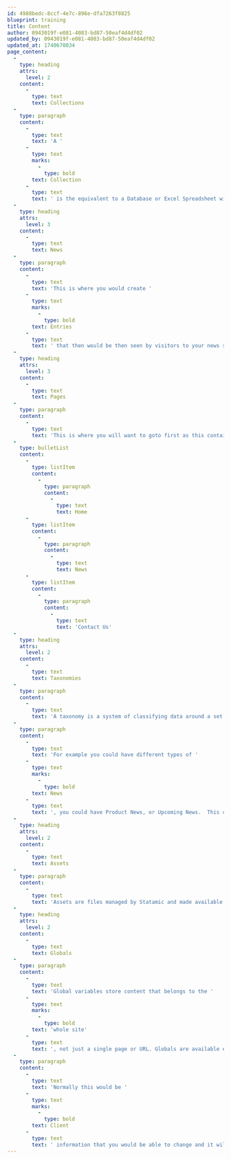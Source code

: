 ```yaml
---
id: 4988bedc-8ccf-4e7c-896e-dfa7263f8825
blueprint: training
title: Content
author: 0943019f-e081-4083-bd87-50eaf4d4df02
updated_by: 0943019f-e081-4083-bd87-50eaf4d4df02
updated_at: 1740670034
page_content:
  -
    type: heading
    attrs:
      level: 2
    content:
      -
        type: text
        text: Collections
  -
    type: paragraph
    content:
      -
        type: text
        text: 'A '
      -
        type: text
        marks:
          -
            type: bold
        text: Collection
      -
        type: text
        text: ' is the equivalent to a Database or Excel Spreadsheet with rows of Data'
  -
    type: heading
    attrs:
      level: 3
    content:
      -
        type: text
        text: News
  -
    type: paragraph
    content:
      -
        type: text
        text: 'This is where you would create '
      -
        type: text
        marks:
          -
            type: bold
        text: Entries
      -
        type: text
        text: ' that then would be then seen by visitors to your news section. These would be arranged in date order so that the most recent would be shown first.'
  -
    type: heading
    attrs:
      level: 3
    content:
      -
        type: text
        text: Pages
  -
    type: paragraph
    content:
      -
        type: text
        text: 'This is where you will want to goto first as this contains all your main pages to your site. These are the typical pages you will be seeing.'
  -
    type: bulletList
    content:
      -
        type: listItem
        content:
          -
            type: paragraph
            content:
              -
                type: text
                text: Home
      -
        type: listItem
        content:
          -
            type: paragraph
            content:
              -
                type: text
                text: News
      -
        type: listItem
        content:
          -
            type: paragraph
            content:
              -
                type: text
                text: 'Contact Us'
  -
    type: heading
    attrs:
      level: 2
    content:
      -
        type: text
        text: Taxonomies
  -
    type: paragraph
    content:
      -
        type: text
        text: 'A taxonomy is a system of classifying data around a set of unique characteristics. Scientists have been using this system for years, grouping all living creatures into Kingdoms, Class, Species and so on. Taxonomies are the primary means for grouping content together by topic or a shared attribute.'
  -
    type: paragraph
    content:
      -
        type: text
        text: 'For example you could have different types of '
      -
        type: text
        marks:
          -
            type: bold
        text: News
      -
        type: text
        text: ', you could have Product News, or Upcoming News.  This could then be displayed or navigated to differently'
  -
    type: heading
    attrs:
      level: 2
    content:
      -
        type: text
        text: Assets
  -
    type: paragraph
    content:
      -
        type: text
        text: 'Assets are files managed by Statamic and made available to your writers and developers with tags and fieldtypes. They can be images, videos, PDFs, or any other type of file.'
  -
    type: heading
    attrs:
      level: 2
    content:
      -
        type: text
        text: Globals
  -
    type: paragraph
    content:
      -
        type: text
        text: 'Global variables store content that belongs to the '
      -
        type: text
        marks:
          -
            type: bold
        text: 'whole site'
      -
        type: text
        text: ', not just a single page or URL. Globals are available everywhere, in all of your views, all of the time.'
  -
    type: paragraph
    content:
      -
        type: text
        text: 'Normally this would be '
      -
        type: text
        marks:
          -
            type: bold
        text: Client
      -
        type: text
        text: ' information that you would be able to change and it will then update itself on the Footer or bottom of your webpage.'
---
```


